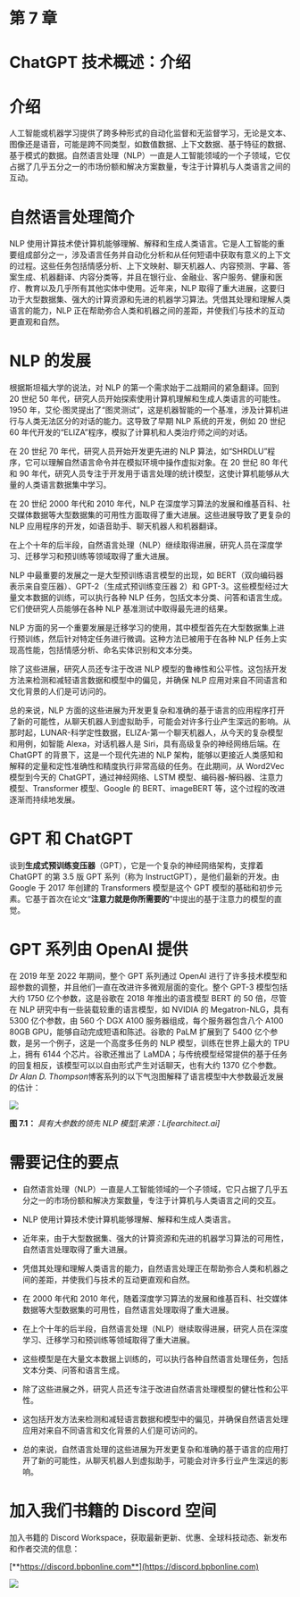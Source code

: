 # 第 7 章

# ChatGPT 技术概述：介绍

# 介绍

人工智能或机器学习提供了跨多种形式的自动化监督和无监督学习，无论是文本、图像还是语音，可能是跨不同类型，如数值数据、上下文数据、基于特征的数据、基于模式的数据。自然语言处理（NLP）一直是人工智能领域的一个子领域，它仅占据了几乎五分之一的市场份额和解决方案数量，专注于计算机与人类语言之间的互动。

# 自然语言处理简介

NLP 使用计算技术使计算机能够理解、解释和生成人类语言。它是人工智能的重要组成部分之一，涉及语言任务并自动化分析和从任何短语中获取有意义的上下文的过程。这些任务包括情感分析、上下文映射、聊天机器人、内容预测、字幕、答案生成、机器翻译、内容分类等，并且在银行业、金融业、客户服务、健康和医疗、教育以及几乎所有其他实体中使用。近年来，NLP 取得了重大进展，这要归功于大型数据集、强大的计算资源和先进的机器学习算法。凭借其处理和理解人类语言的能力，NLP 正在帮助弥合人类和机器之间的差距，并使我们与技术的互动更直观和自然。

# NLP 的发展

根据斯坦福大学的说法，对 NLP 的第一个需求始于二战期间的紧急翻译。回到 20 世纪 50 年代，研究人员开始探索使用计算机理解和生成人类语言的可能性。1950 年，艾伦·图灵提出了“图灵测试”，这是机器智能的一个基准，涉及计算机进行与人类无法区分的对话的能力。这导致了早期 NLP 系统的开发，例如 20 世纪 60 年代开发的“ELIZA”程序，模拟了计算机和人类治疗师之间的对话。

在 20 世纪 70 年代，研究人员开始开发更先进的 NLP 算法，如“SHRDLU”程序，它可以理解自然语言命令并在模拟环境中操作虚拟对象。在 20 世纪 80 年代和 90 年代，研究人员专注于开发用于语言处理的统计模型，这使计算机能够从大量的人类语言数据集中学习。

在 20 世纪 2000 年代和 2010 年代，NLP 在深度学习算法的发展和维基百科、社交媒体数据等大型数据集的可用性方面取得了重大进展。这些进展导致了更复杂的 NLP 应用程序的开发，如语音助手、聊天机器人和机器翻译。

在上个十年的后半段，自然语言处理（NLP）继续取得进展，研究人员在深度学习、迁移学习和预训练等领域取得了重大进展。

NLP 中最重要的发展之一是大型预训练语言模型的出现，如 BERT（双向编码器表示来自变压器）、GPT-2（生成式预训练变压器 2）和 GPT-3。这些模型经过大量文本数据的训练，可以执行各种 NLP 任务，包括文本分类、问答和语言生成。它们使研究人员能够在各种 NLP 基准测试中取得最先进的结果。

NLP 方面的另一个重要发展是迁移学习的使用，其中模型首先在大型数据集上进行预训练，然后针对特定任务进行微调。这种方法已被用于在各种 NLP 任务上实现高性能，包括情感分析、命名实体识别和文本分类。

除了这些进展，研究人员还专注于改进 NLP 模型的鲁棒性和公平性。这包括开发方法来检测和减轻语言数据和模型中的偏见，并确保 NLP 应用对来自不同语言和文化背景的人们是可访问的。

总的来说，NLP 方面的这些进展为开发更复杂和准确的基于语言的应用程序打开了新的可能性，从聊天机器人到虚拟助手，可能会对许多行业产生深远的影响。从那时起，LUNAR-科学定性数据，ELIZA-第一个聊天机器人，从今天的复杂模型和用例，如智能 Alexa，对话机器人是 Siri，具有高级复杂的神经网络后端。在 ChatGPT 的背景下，这是一个现代先进的 NLP 架构，能够以更接近人类感知和解释的定量和定性准确性和精度执行非常高级的任务。在此期间，从 Word2Vec 模型到今天的 ChatGPT，通过神经网络、LSTM 模型、编码器-解码器、注意力模型、Transformer 模型、Google 的 BERT、imageBERT 等，这个过程的改进逐渐而持续地发展。

# GPT 和 ChatGPT

谈到**生成式预训练变压器**（GPT），它是一个复杂的神经网络架构，支撑着 ChatGPT 的第 3.5 版 GPT 系列（称为 InstructGPT），是他们最新的开发。由 Google 于 2017 年创建的 Transformers 模型是这个 GPT 模型的基础和初步元素。它基于首次在论文“**注意力就是你所需要的**”中提出的基于注意力的模型的直觉。

# GPT 系列由 OpenAI 提供

在 2019 年至 2022 年期间，整个 GPT 系列通过 OpenAI 进行了许多技术模型和超参数的调整，并且他们一直在改进许多微观层面的变化。整个 GPT-3 模型包括大约 1750 亿个参数，这是谷歌在 2018 年推出的语言模型 BERT 的 50 倍，尽管在 NLP 研究中有一些装载较重的语言模型，如 NVIDIA 的 Megatron-NLG，具有 5300 亿个参数，由 560 个 DGX A100 服务器组成，每个服务器包含八个 A100 80GB GPU，能够自动完成短语和陈述。谷歌的 PaLM 扩展到了 5400 亿个参数，是另一个例子，这是一个高度多任务的 NLP 模型，训练在世界上最大的 TPU 上，拥有 6144 个芯片。谷歌还推出了 LaMDA；与传统模型经常提供的基于任务的回复相反，该模型可以以自由形式产生对话聊天，也有大约 1370 亿个参数。 *Dr Alan D. Thompson*博客系列的以下气泡图解释了语言模型中大参数最近发展的估计：

![](images/Figure-7.1.jpg)

**图 7.1：** *具有大参数的领先 NLP 模型[来源：Lifearchitect.ai]*

# 需要记住的要点

+   自然语言处理（NLP）一直是人工智能领域的一个子领域，它只占据了几乎五分之一的市场份额和解决方案数量，专注于计算机与人类语言之间的交互。

+   NLP 使用计算技术使计算机能够理解、解释和生成人类语言。

+   近年来，由于大型数据集、强大的计算资源和先进的机器学习算法的可用性，自然语言处理取得了重大进展。

+   凭借其处理和理解人类语言的能力，自然语言处理正在帮助弥合人类和机器之间的差距，并使我们与技术的互动更直观和自然。

+   在 2000 年代和 2010 年代，随着深度学习算法的发展和维基百科、社交媒体数据等大型数据集的可用性，自然语言处理取得了重大进展。

+   在上个十年的后半段，自然语言处理（NLP）继续取得进展，研究人员在深度学习、迁移学习和预训练等领域取得了重大进展。

+   这些模型是在大量文本数据上训练的，可以执行各种自然语言处理任务，包括文本分类、问答和语言生成。

+   除了这些进展之外，研究人员还专注于改进自然语言处理模型的健壮性和公平性。

+   这包括开发方法来检测和减轻语言数据和模型中的偏见，并确保自然语言处理应用对来自不同语言和文化背景的人们是可访问的。

+   总的来说，自然语言处理的这些进展为开发更复杂和准确的基于语言的应用打开了新的可能性，从聊天机器人到虚拟助手，可能会对许多行业产生深远的影响。

# 加入我们书籍的 Discord 空间

加入书籍的 Discord Workspace，获取最新更新、优惠、全球科技动态、新发布和作者交流的信息：

[**https://discord.bpbonline.com**](https://discord.bpbonline.com)

![](images/dis.jpg)
